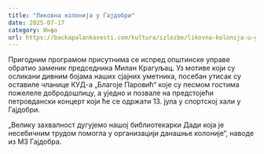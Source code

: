 ```yaml
---
title: "Ликовна колонија у Гајдобри"
date: 2025-07-17
category: Инфо
url: https://backapalankavesti.com/kultura/izlozbe/likovna-kolonija-u-gajdobri/
---
```


Пригодним програмом присутнима се испред општинске управе обратио заменик председника Милан Крагуљац. Уз мотиве који су осликани дивним бојама наших сјајних уметника, посебан утисак су оставиле чланице КУД-а „Благоје Паровић“ које су песмом гостима пожелеле добродошлицу, а уједно и позвале на предстојећи петровдански концерт који ће се одржати 13. јула у спортској хали у Гајдобри.

„Велику захвалност дугујемо нашој библиотекарки Дади која је несебичним трудом помогла у организацији данашње колоније“, наводе из МЗ Гајдобра.
